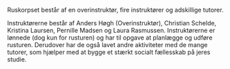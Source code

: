 Ruskorpset består af en overinstruktør, fire instruktører og adskillige tutorer.
 
Instruktørerne består af Anders Høgh (Overinstruktør), Christian Schelde, Kristina Laursen, Pernille Madsen og Laura Rasmussen. Instruktørerne er lønnede (dog kun for rusturen) og har til opgave at planlægge og udføre rusturen. Derudover har de også lavet andre aktiviteter med de mange tutorer, som hjælper med at bygge et stærkt socialt fællesskab på jeres studie.
